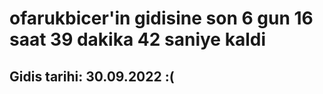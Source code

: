 # ofarukbicer'in gidisine son 6 gun 16 saat 39 dakika 42 saniye kaldi

## Gidis tarihi: 30.09.2022 :(